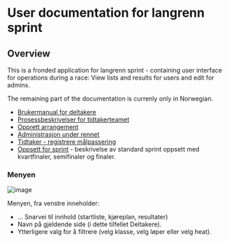 # User documentation for langrenn sprint

## Overview
This is a fronded application for langrenn sprint - containing user interface for operations during a race: View lists and results for users and edit for admins.

The remaining part of the documentation is currenly only in Norwegian.

- [Brukermanual for deltakere](contestant.md)
- [Prosessbeskrivelser for tidtakerteamet](task_descriptions.md)
- [Opprett arrangement](before_race/)
- [Administrasjon under rennet](during_race.md)
- [Tidtaker - registrere målpassering](timing.md)
- [Oppsett for sprint](race_config.md) - beskrivelse av standard sprint oppsett med kvartfinaler, semifinaler og finaler.

### Menyen
![image](https://user-images.githubusercontent.com/56455987/150684640-9da7d4a8-9f81-426f-9e03-52798e0dd6a6.png)

Menyen, fra venstre inneholder: 
- ... Snarvei til innhold (startliste, kjøreplan, resultater)
- Navn på gjeldende side (i dette tilfellet Deltakere).
- Ytterligere valg for å filtrere (velg klasse, velg løper eller velg heat).
